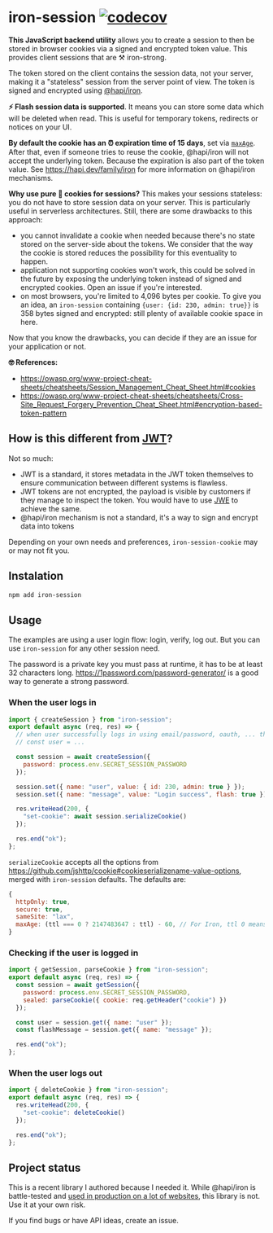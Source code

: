 # iron-session [![codecov](https://codecov.io/gh/vvo/iron-session/branch/master/graph/badge.svg)](https://codecov.io/gh/vvo/iron-session)

**This JavaScript backend utility** allows you to create a session to then be stored in browser cookies via a signed and encrypted token value. This provides client sessions that are ⚒️ iron-strong.

The token stored on the client contains the session data, not your server, making it a "stateless" session from the server point of view. The token is signed and encrypted using [@hapi/iron](https://github.com/hapijs/iron).

**⚡️ Flash session data is supported**. It means you can store some data which will be deleted when read. This is useful for temporary tokens, redirects or notices on your UI.

**By default the cookie has an ⏰ expiration time of 15 days**, set via [`maxAge`](https://developer.mozilla.org/en-US/docs/Web/HTTP/Headers/Set-Cookie#Directives). After that, even if someone tries to reuse the cookie, @hapi/iron will not accept the underlying token. Because the expiration is also part of the token value. See https://hapi.dev/family/iron for more information on @hapi/iron mechanisms.

**Why use pure 🍪 cookies for sessions?** This makes your sessions stateless: you do not have to store session data on your server. This is particularly useful in serverless architectures. Still, there are some drawbacks to this approach:

- you cannot invalidate a cookie when needed because there's no state stored on the server-side about the tokens. We consider that the way the cookie is stored reduces the possibility for this eventuality to happen.
- application not supporting cookies won't work, this could be solved in the future by exposing the underlying token instead of signed and encrypted cookies. Open an issue if you're interested.
- on most browsers, you're limited to 4,096 bytes per cookie. To give you an idea, an `iron-session` containing `{user: {id: 230, admin: true}}` is 358 bytes signed and encrypted: still plenty of available cookie space in here.

Now that you know the drawbacks, you can decide if they are an issue for your application or not.

**🤓 References:**

- https://owasp.org/www-project-cheat-sheets/cheatsheets/Session_Management_Cheat_Sheet.html#cookies
- https://owasp.org/www-project-cheat-sheets/cheatsheets/Cross-Site_Request_Forgery_Prevention_Cheat_Sheet.html#encryption-based-token-pattern

## How is this different from [JWT](https://jwt.io/)?

Not so much:

- JWT is a standard, it stores metadata in the JWT token themselves to ensure communication between different systems is flawless.
- JWT tokens are not encrypted, the payload is visible by customers if they manage to inspect the token. You would have to use [JWE](https://tools.ietf.org/html/rfc7516) to achieve the same.
- @hapi/iron mechanism is not a standard, it's a way to sign and encrypt data into tokens

Depending on your own needs and preferences, `iron-session-cookie` may or may not fit you.

## Instalation

```bash
npm add iron-session
```

## Usage

The examples are using a user login flow: login, verify, log out. But you can use `iron-session` for any other session need.

The password is a private key you must pass at runtime, it has to be at least 32 characters long. https://1password.com/password-generator/ is a good way to generate a strong password.

### When the user logs in

```js
import { createSession } from "iron-session";
export default async (req, res) => {
  // when user successfully logs in using email/password, oauth, ... then we create a session
  // const user = ...

  const session = await createSession({
    password: process.env.SECRET_SESSION_PASSWORD
  });

  session.set({ name: "user", value: { id: 230, admin: true } });
  session.set({ name: "message", value: "Login success", flash: true });

  res.writeHead(200, {
    "set-cookie": await session.serializeCookie()
  });

  res.end("ok");
};
```

`serializeCookie` accepts all the options from https://github.com/jshttp/cookie#cookieserializename-value-options, merged with `iron-session` defaults. The defaults are:

```js
{
  httpOnly: true,
  secure: true,
  sameSite: "lax",
  maxAge: (ttl === 0 ? 2147483647 : ttl) - 60, // For Iron, ttl 0 means it will never expire. For browser cookies, maxAge 0 means it will expire immediately. WhilCookie must expire before the seal, otherwise you could have expired seals stored in a cookie
}
```

### Checking if the user is logged in

```js
import { getSession, parseCookie } from "iron-session";
export default async (req, res) => {
  const session = await getSession({
    password: process.env.SECRET_SESSION_PASSWORD,
    sealed: parseCookie({ cookie: req.getHeader("cookie") })
  });

  const user = session.get({ name: "user" });
  const flashMessage = session.get({ name: "message" });

  res.end("ok");
};
```

### When the user logs out

```js
import { deleteCookie } from "iron-session";
export default async (req, res) => {
  res.writeHead(200, {
    "set-cookie": deleteCookie()
  });

  res.end("ok");
};
```

## Project status

This is a recent library I authored because I needed it. While @hapi/iron is battle-tested and [used in production on a lot of websites](https://hapi.dev/), this library is not. Use it at your own risk.

If you find bugs or have API ideas, create an issue.
